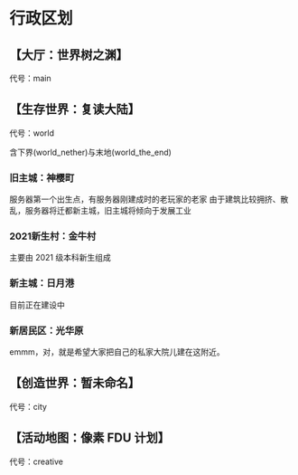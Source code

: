 # 行政区划

## 【大厅：世界树之渊】

代号：main

## 【生存世界：复读大陆】

代号：world

含下界(world_nether)与末地(world_the_end)

### 旧主城：神樱町

服务器第一个出生点，有服务器刚建成时的老玩家的老家
由于建筑比较拥挤、散乱，服务器将迁都新主城，旧主城将倾向于发展工业

### 2021新生村：金牛村

主要由 2021 级本科新生组成

### 新主城：日月港

目前正在建设中

### 新居民区：光华原

emmm，对，就是希望大家把自己的私家大院儿建在这附近。

## 【创造世界：暂未命名】

代号：city

## 【活动地图：像素 FDU 计划】

代号：creative
